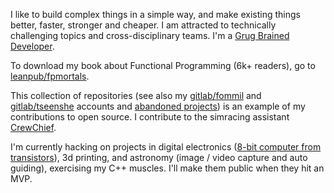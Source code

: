 I like to build complex things in a simple way, and make existing things better, faster, stronger and cheaper. I am attracted to technically challenging topics and cross-disciplinary teams. I'm a [Grug Brained Developer](https://grugbrain.dev/).

To download my book about Functional Programming (6k+ readers), go to [leanpub/fpmortals](https://leanpub.com/fpmortals).

This collection of repositories (see also my [gitlab/fommil](https://gitlab.com/fommil/) and [gitlab/tseenshe](https://gitlab.com/tseenshe) accounts and [abandoned projects](https://gitlab.com/fommil/attic)) is an example of my contributions to open source. I contribute to the simracing assistant [CrewChief](https://gitlab.com/mr_belowski/CrewChiefV4/).

I'm currently hacking on projects in digital electronics ([8-bit computer from transistors](https://www.youtube.com/playlist?list=PLowKtXNTBypGqImE405J2565dvjafglHU)), 3d printing, and astronomy (image / video capture and auto guiding), exercising my C++ muscles. I'll make them public when they hit an MVP.
